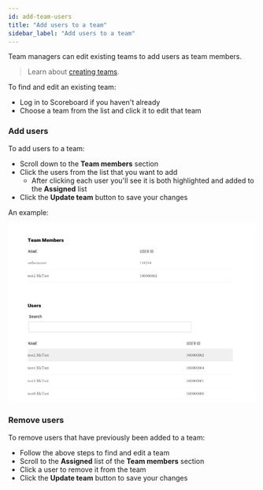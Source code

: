 ```yaml
---
id: add-team-users
title: "Add users to a team"
sidebar_label: "Add users to a team"
---
```


Team managers can edit existing teams to add users as team members.

> Learn about [creating teams](users/create-team.md).

To find and edit an existing team:

- Log in to Scoreboard if you haven't already
- Choose a team from the list and click it to edit that team

### Add users

To add users to a team:

- Scroll down to the **Team members** section
- Click the users from the list that you want to add
  - After clicking each user you'll see it is both highlighted and added to the **Assigned** list
- Click the **Update team** button to save your changes

An example:

![Assigning users to a team](assets/img/add-team-users.png)

### Remove users

To remove users that have previously been added to a team:

- Follow the above steps to find and edit a team
- Scroll to the **Assigned** list of the **Team members** section
- Click a user to remove it from the team
- Click the **Update team** button to save your changes
